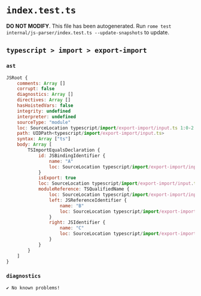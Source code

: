 # `index.test.ts`

**DO NOT MODIFY**. This file has been autogenerated. Run `rome test internal/js-parser/index.test.ts --update-snapshots` to update.

## `typescript > import > export-import`

### `ast`

```javascript
JSRoot {
	comments: Array []
	corrupt: false
	diagnostics: Array []
	directives: Array []
	hasHoistedVars: false
	integrity: undefined
	interpreter: undefined
	sourceType: "module"
	loc: SourceLocation typescript/import/export-import/input.ts 1:0-2:0
	path: UIDPath<typescript/import/export-import/input.ts>
	syntax: Array ["ts"]
	body: Array [
		TSImportEqualsDeclaration {
			id: JSBindingIdentifier {
				name: "A"
				loc: SourceLocation typescript/import/export-import/input.ts 1:14-1:15 (A)
			}
			isExport: true
			loc: SourceLocation typescript/import/export-import/input.ts 1:0-1:22
			moduleReference: TSQualifiedName {
				loc: SourceLocation typescript/import/export-import/input.ts 1:18-1:21
				left: JSReferenceIdentifier {
					name: "B"
					loc: SourceLocation typescript/import/export-import/input.ts 1:18-1:19 (B)
				}
				right: JSIdentifier {
					name: "C"
					loc: SourceLocation typescript/import/export-import/input.ts 1:20-1:21 (C)
				}
			}
		}
	]
}
```

### `diagnostics`

```
✔ No known problems!

```
